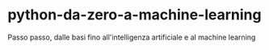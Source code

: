 # python-da-zero-a-machine-learning
Passo passo, dalle basi fino all'intelligenza artificiale e al machine learning
